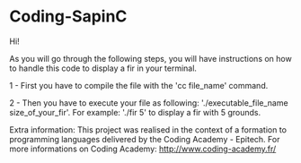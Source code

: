 # Coding-SapinC

Hi! 

As you will go through the following steps, you will have instructions on how to handle this code to display a fir in your terminal.

1 - First you have to compile the file with the 'cc file_name' command.

2 - Then you have to execute your file as following: './executable_file_name size_of_your_fir'. For example: './fir 5' to display a fir with 5 grounds.

Extra information:
This project was realised in the context of a formation to programming languages delivered by the Coding Academy - Epitech.
For more informations on Coding Academy: http://www.coding-academy.fr/ 
